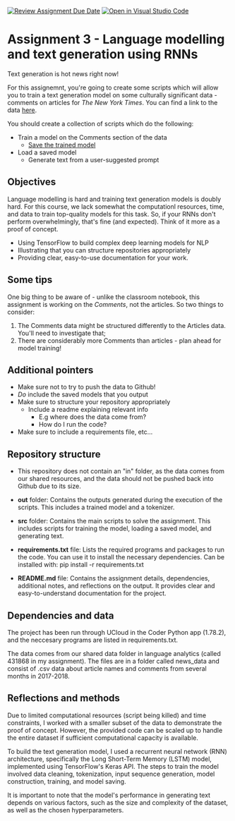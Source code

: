 [![Review Assignment Due Date](https://classroom.github.com/assets/deadline-readme-button-8d59dc4de5201274e310e4c54b9627a8934c3b88527886e3b421487c677d23eb.svg)](https://classroom.github.com/a/5f7lMH9Y)
[![Open in Visual Studio Code](https://classroom.github.com/assets/open-in-vscode-c66648af7eb3fe8bc4f294546bfd86ef473780cde1dea487d3c4ff354943c9ae.svg)](https://classroom.github.com/online_ide?assignment_repo_id=10587060&assignment_repo_type=AssignmentRepo)
# Assignment 3 - Language modelling and text generation using RNNs

Text generation is hot news right now!

For this assignemnt, you're going to create some scripts which will allow you to train a text generation model on some culturally significant data - comments on articles for *The New York Times*. You can find a link to the data [here](https://www.kaggle.com/datasets/aashita/nyt-comments).

You should create a collection of scripts which do the following:

- Train a model on the Comments section of the data
  - [Save the trained model](https://www.tensorflow.org/api_docs/python/tf/keras/models/save_model)
- Load a saved model
  - Generate text from a user-suggested prompt

## Objectives

Language modelling is hard and training text generation models is doubly hard. For this course, we lack somewhat the computationl resources, time, and data to train top-quality models for this task. So, if your RNNs don't perform overwhelmingly, that's fine (and expected). Think of it more as a proof of concept.

- Using TensorFlow to build complex deep learning models for NLP
- Illustrating that you can structure repositories appropriately
- Providing clear, easy-to-use documentation for your work.

## Some tips

One big thing to be aware of - unlike the classroom notebook, this assignment is working on the *Comments*, not the articles. So two things to consider:

1) The Comments data might be structured differently to the Articles data. You'll need to investigate that;
2) There are considerably more Comments than articles - plan ahead for model training!

## Additional pointers

- Make sure not to try to push the data to Github!
- *Do* include the saved models that you output
- Make sure to structure your repository appropriately
  - Include a readme explaining relevant info
    - E.g where does the data come from?
    - How do I run the code?
- Make sure to include a requirements file, etc...

## Repository structure
- This repository does not contain an "in" folder, as the data comes from our shared resources, and the data should not be pushed back into Github due to its size.

- **out** folder: Contains the outputs generated during the execution of the scripts. This includes a trained model and a tokenizer.

- **src** folder: Contains the main scripts to solve the assignment. This includes scripts for training the model, loading a saved model, and generating text.

- **requirements.txt** file: Lists the required programs and packages to run the code. You can use it to install the necessary dependencies. Can be installed with: pip install -r requirements.txt

- **README.md** file: Contains the assignment details, dependencies, additional notes, and reflections on the output. It provides clear and easy-to-understand documentation for the project.

## Dependencies and data
The project has been run through UCloud in the Coder Python app (1.78.2), and the neccesary programs are listed in requirements.txt.

The data comes from our shared data folder in language analytics (called 431868 in my assignment). The files are in a folder called news_data and consist of .csv data about article names and comments from several months in 2017-2018.

## Reflections and methods
Due to limited computational resources (script being killed) and time constraints, I worked with a smaller subset of the data to demonstrate the proof of concept. However, the provided code can be scaled up to handle the entire dataset if sufficient computational capacity is available.

To build the text generation model, I used a recurrent neural network (RNN) architecture, specifically the Long Short-Term Memory (LSTM) model, implemented using TensorFlow's Keras API. The steps to train the model involved data cleaning, tokenization, input sequence generation, model construction, training, and model saving.

It is important to note that the model's performance in generating text depends on various factors, such as the size and complexity of the dataset, as well as the chosen hyperparameters. 

